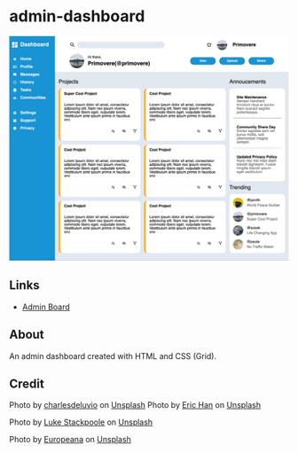 # admin-dashboard
![admin-board](https://raw.githubusercontent.com/primovere/admin-dashboard/main/img/screenshot.png)

## Links
- [Admin Board](https://primovere.github.io/admin-dashboard/)

## About
An admin dashboard created with HTML and CSS (Grid).

## Credit
Photo by <a href="https://unsplash.com/@charlesdeluvio?utm_source=unsplash&utm_medium=referral&utm_content=creditCopyText">charlesdeluvio</a> on <a href="https://unsplash.com/photos/Mv9hjnEUHR4?utm_source=unsplash&utm_medium=referral&utm_content=creditCopyText">Unsplash</a>
Photo by <a href="https://unsplash.com/@madeyes?utm_source=unsplash&utm_medium=referral&utm_content=creditCopyText">Eric Han</a> on <a href="https://unsplash.com/photos/Hd7vwFzZpH0?utm_source=unsplash&utm_medium=referral&utm_content=creditCopyText">Unsplash</a>
  
 Photo by <a href="https://unsplash.com/@withluke?utm_source=unsplash&utm_medium=referral&utm_content=creditCopyText">Luke Stackpoole</a> on <a href="https://unsplash.com/s/photos/fuji?utm_source=unsplash&utm_medium=referral&utm_content=creditCopyText">Unsplash</a>
 
 Photo by <a href="https://unsplash.com/@europeana?utm_source=unsplash&utm_medium=referral&utm_content=creditCopyText">Europeana</a> on <a href="https://unsplash.com/s/photos/fuji?utm_source=unsplash&utm_medium=referral&utm_content=creditCopyText">Unsplash</a>